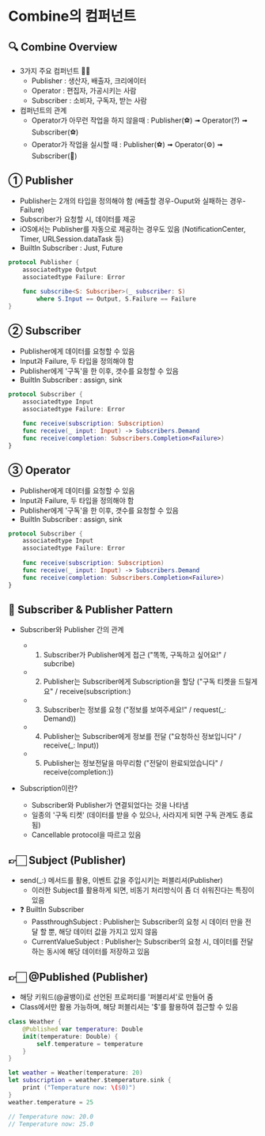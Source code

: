 # Combine의 컴퍼넌트

## 🔍 Combine Overview
- 3가지 주요 컴퍼넌트 👋🏻
    - Publisher : 생산자, 배출자, 크리에이터
    - Operator : 편집자, 가공시키는 사람
    - Subscriber : 소비자, 구독자, 받는 사람
- 컴퍼넌트의 관계
    - Operator가 아무런 작업을 하지 않을때 : Publisher(⚽️) ➟ Operator(?) ➟ Subscriber(⚽️)
    - Operator가 작업을 실시할 때 : Publisher(⚽️) ➟ Operator(⚙️) ➟ Subscriber(🏀)


## ① Publisher
- Publisher는 2개의 타입을 정의해야 함 (배출할 경우-Ouput와 실패하는 경우-Failure)
- Subscriber가 요청할 시, 데이터를 제공
- iOS에서는 Publisher를 자동으로 제공하는 경우도 있음 (NotificationCenter, Timer, URLSession.dataTask 등)
- BuiltIn Subscriber : Just, Future

```swift
protocol Publisher {
    associatedtype Output
    associatedtype Failure: Error
    
    func subscribe<S: Subscriber>(_ subscriber: S)
        where S.Input == Output, S.Failure == Failure
}
```


## ② Subscriber
- Publisher에게 데이터를 요청할 수 있음
- Input과 Failure, 두 타입을 정의해야 함
- Publisher에게 '구독'을 한 이후, 갯수를 요청할 수 있음
- BuiltIn Subscriber : assign, sink


```swift
protocol Subscriber {
    associatedtype Input
    associatedtype Failure: Error
    
    func receive(subscription: Subscription)
    func receive(_ input: Input) -> Subscribers.Demand
    func receive(completion: Subscribers.Completion<Failure>)
}
```

## ③ Operator
- Publisher에게 데이터를 요청할 수 있음
- Input과 Failure, 두 타입을 정의해야 함
- Publisher에게 '구독'을 한 이후, 갯수를 요청할 수 있음
- BuiltIn Subscriber : assign, sink


```swift
protocol Subscriber {
    associatedtype Input
    associatedtype Failure: Error
    
    func receive(subscription: Subscription)
    func receive(_ input: Input) -> Subscribers.Demand
    func receive(completion: Subscribers.Completion<Failure>)
}
```


## 📲 Subscriber & Publisher Pattern
- Subscriber와 Publisher 간의 관계
    - 1. Subscriber가 Publisher에게 접근 ("똑똑, 구독하고 싶어요!" / subcribe)
    - 2. Publisher는 Subscriber에게 Subscription을 할당 ("구독 티켓을 드릴게요" / receive(subscription:)
    - 3. Subscriber는 정보를 요청 ("정보를 보여주세요!" / request(_: Demand))
    - 4. Publisher는 Subscriber에게 정보를 전달 ("요청하신 정보입니다" / receive(_: Input))
    - 5. Publisher는 정보전달을 마무리함 ("전달이 완료되었습니다" / receive(completion:))
    
- Subscription이란?
    - Subscriber와 Publisher가 연결되었다는 것을 나타냄
    - 일종의 '구독 티켓' (데이터를 받을 수 있으나, 사라지게 되면 구독 관계도 종료됨)
    - Cancellable protocol을 따르고 있음



## 👉🏻 Subject (Publisher)
- send(_:) 메서드를 활용, 이벤트 값을 주입시키는 퍼블리셔(Publisher)
    - 이러한 Subject를 활용하게 되면, 비동기 처리방식이 좀 더 쉬워진다는 특징이 있음
- ❓ BuiltIn Subscriber
    - PassthroughSubject : Publisher는 Subscriber의 요청 시 데이터 만을 전달 할 뿐, 해당 데이터 값을 가지고 있지 않음
    - CurrentValueSubject : Publisher는 Subscriber의 요청 시, 데이터를 전달하는 동시에 해당 데이터를 저장하고 있음


## 👉🏻 @Published (Publisher)
- 해당 키워드(@골뱅이)로 선언된 프로퍼티를 '퍼블리셔'로 만들어 줌
- Class에서만 활용 가능하며, 해당 퍼블리셔는 '$'를 활용하여 접근할 수 있음

```swift
class Weather {
    @Published var temperature: Double
    init(temperature: Double) {
        self.temperature = temperature
    }
}

let weather = Weather(temperature: 20)
let subscription = weather.$temperature.sink {
    print ("Temperature now: \($0)")
}
weather.temperature = 25

// Temperature now: 20.0
// Temperature now: 25.0
```
